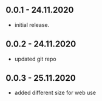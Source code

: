 ## 0.0.1 - 24.11.2020

* initial release.

## 0.0.2 - 24.11.2020

* updated git repo

## 0.0.3 - 25.11.2020

* added different size for web use